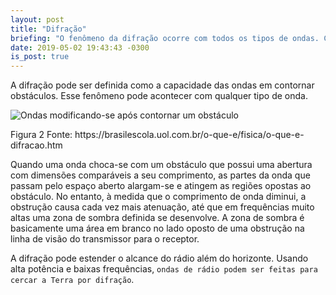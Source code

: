 ```yaml
---
layout: post
title: "Difração"
briefing: "O fenômeno da difração ocorre com todos os tipos de ondas. Com as ondas sonoras, por exemplo, pode-se perceber a ocorrência desse fenômeno quando duas pessoas mantêm a conversação mesmo quando há um obstáculo interposto entre elas, como um muro."
date: 2019-05-02 19:43:43 -0300
is_post: true
---
```


<section class="post-main">
  <p>
    A difração pode ser definida como a capacidade das ondas em contornar obstáculos. Esse fenômeno pode acontecer com qualquer tipo de onda.
  </p>
  <img 
    class="post-image"
    src="https://s1.static.brasilescola.uol.com.br/artigos/ao-depararem-se-com-um-obstaculo-as-ondas-podem-contorna-lo-59c52c42a6a16.jpg?i=http://brasilescola.uol.com.br/upload/conteudo/images/ao-depararem-se-com-um-obstaculo-as-ondas-podem-contorna-lo-59c52c42a6a16.jpg"
    alt="Ondas modificando-se após contornar um obstáculo"
  />
  <p class="post-image-font">
    Figura 2 Fonte: https://brasilescola.uol.com.br/o-que-e/fisica/o-que-e-difracao.htm
  </p>

  <p>
    Quando uma onda choca-se com um obstáculo que possui uma abertura com dimensões comparáveis a seu comprimento, as partes da onda que passam pelo espaço aberto alargam-se e atingem as regiões opostas ao obstáculo. No entanto, à medida que o comprimento de onda diminui, a obstrução causa cada vez mais atenuação, até que em frequências muito altas uma zona de sombra definida se desenvolve. A zona de sombra é basicamente uma área em branco no lado oposto de uma obstrução na linha de visão do transmissor para o receptor.
  </p>

  <p>
    A difração pode estender o alcance do rádio além do horizonte. Usando alta potência e baixas frequências, <code class="highlighter-rouge">ondas de rádio podem ser feitas para cercar a Terra por difração</code>.
  </p>
</section>

